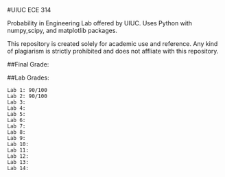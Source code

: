 #UIUC ECE 314

Probability in Engineering Lab offered by UIUC. Uses Python with numpy,scipy, and matplotlib packages.

This repository is created solely for academic use and reference. Any kind of plagiarism is strictly prohibited and does not affliate with this repository.

##Final Grade:

##Lab Grades:

	Lab 1: 90/100
	Lab 2: 90/100
	Lab 3:
	Lab 4:
	Lab 5:
	Lab 6:
	Lab 7:
	Lab 8:
	Lab 9:
	Lab 10:
	Lab 11:
	Lab 12:
	Lab 13:
	Lab 14:
	
